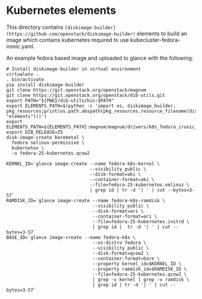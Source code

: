 Kubernetes elements
===================

This directory contains `[diskimage-builder](https://github.com/openstack/diskimage-builder)`
elements to build an image which contains kubernetes required to use kubecluster-fedora-ironic.yaml.

An example fedora based image and uploaded to glance with the following:

    # Install diskimage-builder in virtual environment
    virtualenv .
    . bin/activate
    pip install diskimage-builder
    git clone https://git.openstack.org/openstack/magnum
    git clone https://git.openstack.org/openstack/dib-utils.git
    export PATH="${PWD}/dib-utils/bin:$PATH"
    export ELEMENTS_PATH=$(python -c 'import os, diskimage_builder, pkg_resources;print(os.path.abspath(pkg_resources.resource_filename(diskimage_builder.__name__, "elements")))')
    export ELEMENTS_PATH=${ELEMENTS_PATH}:magnum/magnum/drivers/k8s_fedora_ironic_v1/image
    export DIB_RELEASE=25
    disk-image-create baremetal \
      fedora selinux-permissive \
      kubernetes \
      -o fedora-25-kubernetes.qcow2

    KERNEL_ID=`glance image-create --name fedora-k8s-kernel \
                                   --visibility public \
                                   --disk-format=aki \
                                   --container-format=aki \
                                   --file=fedora-25-kubernetes.vmlinuz \
                                   | grep id | tr -d '| ' | cut --bytes=3-57`
    RAMDISK_ID=`glance image-create --name fedora-k8s-ramdisk \
                                    --visibility public \
                                    --disk-format=ari \
                                    --container-format=ari \
                                    --file=fedora-25-kubernetes.initrd \
                                    | grep id |  tr -d '| ' | cut --bytes=3-57`
    BASE_ID=`glance image-create --name fedora-k8s \
                                    --os-distro fedora \
                                    --visibility public \
                                    --disk-format=qcow2 \
                                    --container-format=bare \
                                    --property kernel_id=$KERNEL_ID \
                                    --property ramdisk_id=$RAMDISK_ID \
                                    --file=fedora-25-kubernetes.qcow2 \
                                    | grep -v kernel | grep -v ramdisk \
                                    | grep id | tr -d '| ' | cut --bytes=3-57`
